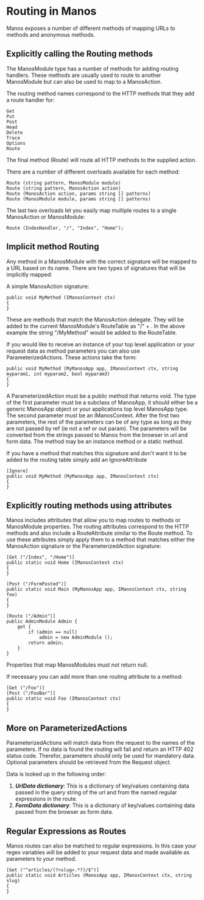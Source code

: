 Routing in Manos
================

Manos exposes a number of different methods of mapping URLs to methods and anonymous methods.

Explicitly calling the Routing methods
--------------------------------------

The ManosModule type has a number of methods for adding routing handlers. These methods are usually used to route to another ManosModule
but can also be used to map to a ManosAction.

The routing method names correspond to the HTTP methods that they add a route handler for:

    Get
    Put
    Post
    Head
    Delete
    Trace
    Options
    Route

The final method (Route) will route all HTTP methods to the supplied action.

There are a number of different overloads available for each method:

    Route (string pattern, ManosModule module)
    Route (string pattern, ManosAction action)
    Route (ManosAction action, params string [] patterns)
    Route (ManosModule module, params string [] patterns)

The last two overloads let you easily map multiple routes to a single ManosAction or ManosModule:

    Route (IndexHandler, "/", "Index", "Home");



Implicit method Routing
-----------------------

Any method in a ManosModule with the correct signature will be mapped to a URL based on its name. There are two types of signatures that will be implicitly mapped:

A simple ManosAction signature:

    public void MyMethod (IManosContext ctx)
    {
    }

These are methods that match the ManosAction delegate. They will be added to the current ManosModule's RouteTable as "/" + <Method Name>. In the above example
the string "/MyMethod" would be added to the RouteTable.

If you would like to receive an instance of your top level application or your request data as method parameters you can also use ParameterizedActions. These actions take
the form:

    public void MyMethod (MyManosApp app, IManosContext ctx, string myparam1, int myparam2, bool myparam3)
    {
    }

A ParameterizedAction must be a public method that returns void. The type of the first parameter must be a subclass of ManosApp,
it should either be a generic ManosApp object or your applications top level ManosApp type. The second parameter must be an IManosContext. After
the first two parameters, the rest of the parameters can be of any type as long as they are not passed by ref (ie not a ref or out param). The
parameters will be converted from the strings passed to Manos from the browser in url and form data. The method may be an instance method or a static method.

If you have a method that matches this signature and don't want it to be added to the routing table simply add an IgnoreAttribute

    [Ignore]
    public void MyMethod (MyManosApp app, IManosContext ctx)
    {
    }


Explicitly routing methods using attributes
-------------------------------------------

Manos includes attributes that allow you to map routes to methods or ManosModule properties. The routing attributes correspond to the HTTP methods and also
include a RouteAttribute similar to the Route method. To use these attributes simply apply them to a method that matches either the ManosAction signature
or the ParameterizedAction signature:

    [Get ("/Index", "/Home")]
    public static void Home (IManosContext ctx)
    {
    }

    [Post ("/FormPosted")]
    public static void Main (MyManosApp app, IManosContext ctx, string foo)
    {
    }

    [Route ("/Admin")]
    public AdminModule Admin {
        get {
            if (admin == null)
                admin = new AdminModule ();
            return admin;
        }
    }

Properties that map ManosModules must not return null.

If necessary you can add more than one routing attribute to a method:

    [Get ("/Foo")]
    [Post ("/FooBar")]
    public static void Foo (IManosContext ctx)
    {
    }


More on ParameterizedActions
----------------------------

ParameterizedActions will match data from the request to the names of the parameters. If no data is found the routing will fail and return an HTTP 402 status code. Therefor, parameters should only be used for mandatory data. Optional parameters should be retrieved from the Request object.

Data is looked up in the following order:

1. ***UrlData dictionary***: This is a dictionary of key/values containing data passed in the query string of the url and from the named regular expressions in the route.
2. ***FormData dictionary***: This is a dictionary of key/values containing data passed from the browser as form data.


Regular Expressions as Routes
-----------------------------

Manos routes can also be matched to regular expressions. In this case your regex variables will be added to your request data and made available as parameters to your method.

    [Get ("^articles/(?<slug>.*?)/$")]
    public static void Articles (ManosApp app, IManosContext ctx, string slug)
    {
    }
 
